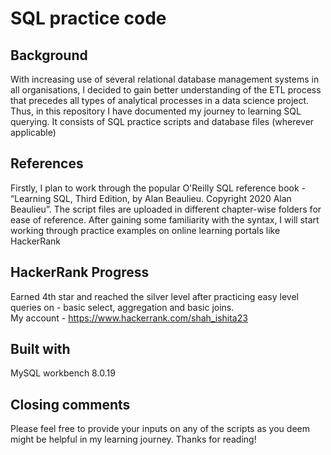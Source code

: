 # SQL practice code

## Background
With increasing use of several relational database management systems in all organisations, I decided to gain better understanding of the ETL process that precedes all types of analytical processes in a data science project. Thus, in this repository I have documented my journey to learning SQL querying. It consists of SQL practice scripts and database files (wherever applicable)
     
## References
Firstly, I plan to work through the popular O'Reilly SQL reference book - “Learning SQL, Third Edition, by Alan Beaulieu. Copyright 2020 Alan Beaulieu”. The script files are uploaded in different chapter-wise folders for ease of reference. After gaining some familiarity with the syntax, I will start working through practice examples on online learning portals like HackerRank

## HackerRank Progress
Earned 4th star and reached the silver level after practicing easy level queries on - basic select, aggregation and basic joins. </br>
My account - https://www.hackerrank.com/shah_ishita23

## Built with 
MySQL workbench 8.0.19 

## Closing comments
Please feel free to provide your inputs on any of the scripts as you deem might be helpful in my learning journey. Thanks for reading!
